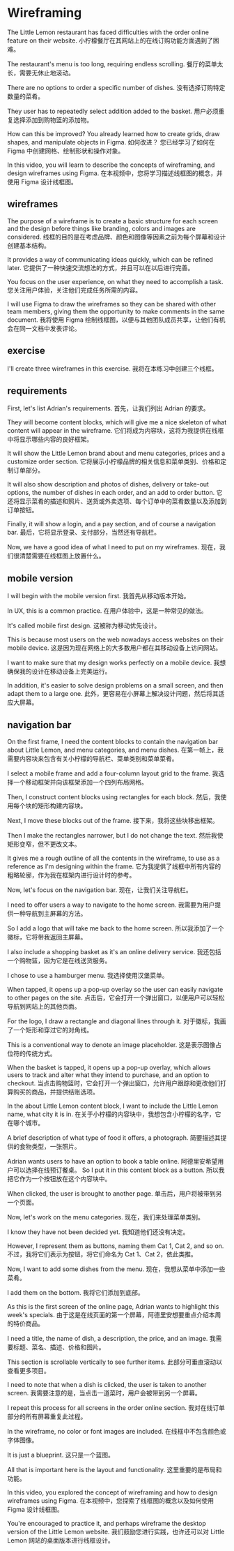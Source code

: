 # Wireframing

The Little Lemon restaurant has faced difficulties with the order online feature on their website.
小柠檬餐厅在其网站上的在线订购功能方面遇到了困难。

The restaurant's menu is too long, requiring endless scrolling.
餐厅的菜单太长，需要无休止地滚动。

There are no options to order a specific number of dishes.
没有选择订购特定数量的菜肴。

They user has to repeatedly select addition added to the basket.
用户必须重复选择添加到购物篮的添加物。

How can this be improved? You already learned how to create grids, draw shapes, and manipulate objects in Figma.
如何改进？ 您已经学习了如何在 Figma 中创建网格、绘制形状和操作对象。

In this video, you will learn to describe the concepts of wireframing, and design wireframes using Figma.
在本视频中，您将学习描述线框图的概念，并使用 Figma 设计线框图。

## wireframes

The purpose of a wireframe is to create a basic structure for each screen and the design before things like branding, colors and images are considered.
线框的目的是在考虑品牌、颜色和图像等因素之前为每个屏幕和设计创建基本结构。

It provides a way of communicating ideas quickly, which can be refined later.
它提供了一种快速交流想法的方式，并且可以在以后进行完善。

You focus on the user experience, on what they need to accomplish a task.
您关注用户体验，关注他们完成任务所需的内容。

I will use Figma to draw the wireframes so they can be shared with other team members, giving them the opportunity to make comments in the same document.
我将使用 Figma 绘制线框图，以便与其他团队成员共享，让他们有机会在同一文档中发表评论。

## exercise

I'll create three wireframes in this exercise.
我将在本练习中创建三个线框。

## requirements

First, let's list Adrian's requirements.
首先，让我们列出 Adrian 的要求。

They will become content blocks, which will give me a nice skeleton of what content will appear in the wireframe.
它们将成为内容块，这将为我提供在线框中将显示哪些内容的良好框架。

It will show the Little Lemon brand about and menu categories, prices and a customize order section.
它将展示小柠檬品牌的相关信息和菜单类别、价格和定制订单部分。

It will also show description and photos of dishes, delivery or take-out options, the number of dishes in each order, and an add to order button.
它还将显示菜肴的描述和照片、送货或外卖选项、每个订单中的菜肴数量以及添加到订单按钮。

Finally, it will show a login, and a pay section, and of course a navigation bar.
最后，它将显示登录、支付部分，当然还有导航栏。

Now, we have a good idea of what I need to put on my wireframes.
现在，我们很清楚需要在线框图上放置什么。

##  mobile version
I will begin with the mobile version first.
我首先从移动版本开始。

In UX, this is a common practice.
在用户体验中，这是一种常见的做法。

It's called mobile first design.
这被称为移动优先设计。

This is because most users on the web nowadays access websites on their mobile device.
这是因为现在网络上的大多数用户都在其移动设备上访问网站。

I want to make sure that my design works perfectly on a mobile device.
我想确保我的设计在移动设备上完美运行。

In addition, it's easier to solve design problems on a small screen, and then adapt them to a large one.
此外，更容易在小屏幕上解决设计问题，然后将其适应大屏幕。

## navigation bar

On the first frame, I need the content blocks to contain the navigation bar about Little Lemon, and menu categories, and menu dishes.
在第一帧上，我需要内容块来包含有关小柠檬的导航栏、菜单类别和菜单菜肴。

I select a mobile frame and add a four-column layout grid to the frame.
我选择一个移动框架并向该框架添加一个四列布局网格。

Then, I construct content blocks using rectangles for each block.
然后，我使用每个块的矩形构建内容块。

Next, I move these blocks out of the frame.
接下来，我将这些块移出框架。

Then I make the rectangles narrower, but I do not change the text.
然后我使矩形变窄，但不更改文本。

It gives me a rough outline of all the contents in the wireframe, to use as a reference as I'm designing within the frame.
它为我提供了线框中所有内容的粗略轮廓，作为我在框架内进行设计时的参考。

Now, let's focus on the navigation bar.
现在，让我们关注导航栏。

I need to offer users a way to navigate to the home screen.
我需要为用户提供一种导航到主屏幕的方法。

So I add a logo that will take me back to the home screen.
所以我添加了一个徽标，它将带我返回主屏幕。

I also include a shopping basket as it's an online delivery service.
我还包括一个购物篮，因为它是在线送货服务。

I chose to use a hamburger menu.
我选择使用汉堡菜单。

When tapped, it opens up a pop-up overlay so the user can easily navigate to other pages on the site.
点击后，它会打开一个弹出窗口，以便用户可以轻松导航到网站上的其他页面。

For the logo, I draw a rectangle and diagonal lines through it.
对于徽标，我画了一个矩形和穿过它的对角线。

This is a conventional way to denote an image placeholder.
这是表示图像占位符的传统方式。

When the basket is tapped, it opens up a pop-up overlay, which allows users to track and alter what they intend to 
purchase, and an option to checkout.
当点击购物篮时，它会打开一个弹出窗口，允许用户跟踪和更改他们打算购买的商品，并提供结账选项。

In the about Little Lemon content block, I want to include the Little Lemon name, what city it is in.
在关于小柠檬的内容块中，我想包含小柠檬的名字，它在哪个城市。

A brief description of what type of food it offers, a photograph.
简要描述其提供的食物类型，一张照片。

Adrian wants users to have an option to book a table online.
阿德里安希望用户可以选择在线预订餐桌。
So I put it in this content block as a button.
所以我把它作为一个按钮放在这个内容块中。



When clicked, the user is brought to another page.
单击后，用户将被带到另一个页面。

Now, let's work on the menu categories.
现在，我们来处理菜单类别。

I know they have not been decided yet.
我知道他们还没有决定。

However, I represent them as buttons, naming them Cat 1, Cat 2, and so on.
不过，我将它们表示为按钮，将它们命名为 Cat 1、Cat 2，依此类推。

Now, I want to add some dishes from the menu.
现在，我想从菜单中添加一些菜肴。

l add them on the bottom.
我将它们添加到底部。

As this is the first screen of the online page, Adrian wants to highlight this week's specials.
由于这是在线页面的第一个屏幕，阿德里安想要重点介绍本周的特价商品。

I need a title, the name of dish, a description, the price, and an image.
我需要标题、菜名、描述、价格和图片。

This section is scrollable vertically to see further items.
此部分可垂直滚动以查看更多项目。

I need to note that when a dish is clicked, the user is taken to another screen.
我需要注意的是，当点击一道菜时，用户会被带到另一个屏幕。

I repeat this process for all screens in the order online section.
我对在线订单部分的所有屏幕重复此过程。

In the wireframe, no color or font images are included.
在线框中不包含颜色或字体图像。

It is just a blueprint.
这只是一个蓝图。

All that is important here is the layout and functionality.
这里重要的是布局和功能。

In this video, you explored the concept of wireframing and how to design wireframes using Figma.
在本视频中，您探索了线框图的概念以及如何使用 Figma 设计线框图。

You're encouraged to practice it, and perhaps wireframe the desktop version of the Little Lemon website.
我们鼓励您进行实践，也许还可以对 Little Lemon 网站的桌面版本进行线框设计。